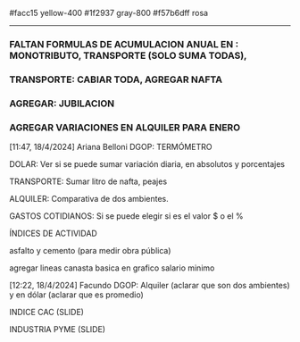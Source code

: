 #facc15 yellow-400
#1f2937 gray-800
#f57b6dff rosa

---

### FALTAN FORMULAS DE ACUMULACION ANUAL EN : MONOTRIBUTO, TRANSPORTE (SOLO SUMA TODAS),

### TRANSPORTE: CABIAR TODA, AGREGAR NAFTA

### AGREGAR: JUBILACION

### AGREGAR VARIACIONES EN ALQUILER PARA ENERO

[11:47, 18/4/2024] Ariana Belloni DGOP: TERMÓMETRO

DOLAR: Ver si se puede sumar variación diaria, en absolutos y porcentajes

TRANSPORTE: Sumar litro de nafta, peajes

ALQUILER: Comparativa de dos ambientes.

GASTOS COTIDIANOS: Si se puede elegir si es el valor $ o el %

ÍNDICES DE ACTIVIDAD

asfalto y cemento (para medir obra pública)

agregar lineas canasta basica en grafico salario minimo

[12:22, 18/4/2024] Facundo DGOP: Alquiler (aclarar que son dos ambientes) y en dólar (aclarar que es promedio)

INDICE CAC (SLIDE)

INDUSTRIA PYME (SLIDE)
